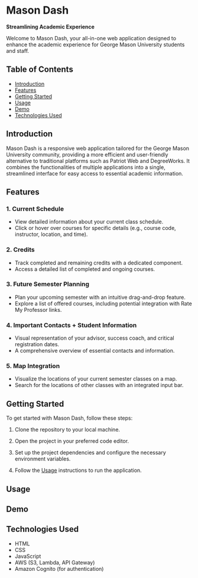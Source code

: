 # Mason Dash
**Streamlining Academic Experience**

Welcome to Mason Dash, your all-in-one web application designed to enhance the academic experience for George Mason University students and staff.

## Table of Contents

- [Introduction](#introduction)
- [Features](#features)
- [Getting Started](#getting-started)
- [Usage](#usage)
- [Demo](#demo)
- [Technologies Used](#technologies-used)

## Introduction

Mason Dash is a responsive web application tailored for the George Mason University community, providing a more efficient and user-friendly alternative to traditional platforms such as Patriot Web and DegreeWorks. It combines the functionalities of multiple applications into a single, streamlined interface for easy access to essential academic information.

## Features

### 1. Current Schedule

- View detailed information about your current class schedule.
- Click or hover over courses for specific details (e.g., course code, instructor, location, and time).

### 2. Credits

- Track completed and remaining credits with a dedicated component.
- Access a detailed list of completed and ongoing courses.

### 3. Future Semester Planning

- Plan your upcoming semester with an intuitive drag-and-drop feature.
- Explore a list of offered courses, including potential integration with Rate My Professor links.

### 4. Important Contacts + Student Information

- Visual representation of your advisor, success coach, and critical registration dates.
- A comprehensive overview of essential contacts and information.

### 5. Map Integration

- Visualize the locations of your current semester classes on a map.
- Search for the locations of other classes with an integrated input bar.

## Getting Started

To get started with Mason Dash, follow these steps:

1. Clone the repository to your local machine.

2. Open the project in your preferred code editor.

3. Set up the project dependencies and configure the necessary environment variables.

4. Follow the [Usage](#usage) instructions to run the application.

## Usage

## Demo

## Technologies Used

- HTML
- CSS
- JavaScript
- AWS (S3, Lambda, API Gateway)
- Amazon Cognito (for authentication)

